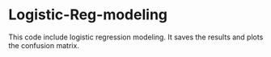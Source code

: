 # Logistic-Reg-modeling
This code include logistic regression modeling. It saves the results and plots the confusion matrix.
